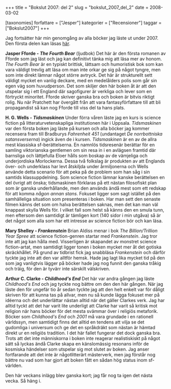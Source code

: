 +++
title = "Bokslut 2007: del 2"
slug = "bokslut_2007_del_2"
date = 2008-03-02

[taxonomies]
forfattare = ["Jesper"]
kategorier = ["Recensioner"]
taggar = ["Bokslut2007"]
+++

Jag fortsätter här min  genomgång av alla böcker jag läste ut under 2007. Den första delen kan läsas [här](bokslut-2007-del-1).

<strong>Jasper Fforde - <em>The Fourth Bear</em></strong> (ljudbok)
Det här är den första romanen av Fforde som jag läst och jag kan definitivt tänka mig att läsa mer av honom. <em>The Fourth Bear</em> är en typiskt brittisk, lättsam och humoristisk bok som kan vara väldigt trevlig att läsa om man inte orkar ge sig på något tyngre, men som inte direkt lämnar något större avtryck.
Det här är strukturellt sett väldigt mycket en vanlig deckare, med en medelålders polis som går sin egen väg som huvudperson. Det som skiljer den här boken åt är att den utspelar sig i ett England där sagofigurer är verkliga och lever som en förtryckt minoritet. Fforde skriver ganska bra och boken är bitvis riktigt rolig. Nu när Pratchett har övergått från att vara fantasyförfattare till att bli propagandist så kan nog Fforde till viss del ta hans plats.

<strong>H. G. Wells - <em>Tidsmaskinen</em></strong>
Under förra våren läste jag en kurs is science fiction på litteraturvetenskapliga institutionen här i Uppsala. <em>Tidsmaskinen </em>var den första boken jag läste på kursen och alla böcker jag kommer recensera fram till Bradburys <em>Fahrenheit 451</em> (undantaget <em>De norrbottniska satansverserna</em>) ingick även de i kursen.
<em>Tidsmaskinen </em>är en av de allra mest klassiska sf-berättelserna. En namnlös tidsresenär berättar för en samling viktorianska gentlemen om sin resa in i en avlägsen framtid där barnsliga och lättjefulla Eloer hålls som boskap av de vämjeliga och underjordiska Morlockerna. Dessa två folkslag är produkten av att Englands över- och underklass har levt åtskiljda under årmiljonerna och Wells använde detta scenario för att peka på de problem som han såg i sin samtids klassuppdelning.
Som science fiction lämnar kanske berättelsen en del övrigt att önska; tidsmaskinen förklaras på ett nästan filosofiskt plan som är ganska underhållande, men den används ändå mest som ett redskap för att komma <em>någon annan stans</em>. Fokuset ligger som sagt istället på den samhälleliga situation som presenteras i boken. Har man sett den senaste filmen känns det som om halva berättelsen saknas, men det kan man väl knappast skylla Wells för. I vilket fall som helst så känns den en smula tunn, men eftersom den samtidigt är tämligen kort (140 sidor i min utgåva) så är det något som alla som har ett intresse av science fiction bör och kan läsa.

<strong>Mary Shelley - <em>Frankenstein</em></strong>
Brian Aldiss menar i bok <em>The Billion/Trillion Year Spree</em> att science fiction-genren startar med <em>Frankenstein</em>. Jag tror inte att jag kan hålla med. Visserligen är skapandet av monstret science fiction-artat, men samtidigt ligger tonen i boken mycket mer åt det gotiska skräckhållet.
På grund av tidbrist fick jag snabbläsa <em>Frankenstein </em>och därför tyckte jag inte att den var alltför hemsk. Hade jag lagt lika mycket tid på den som jag vanligtvis lägger på böcker hade jag nog funnit den ganska tråkig och träig, för den är tyvärr inte särskilt välskriven.

<strong>Arthur C. Clarke - <em>Childhood's End</em></strong>
Det här var andra gången jag läste <em>Childhood's End</em> och jag tyckte nog bättre om den den här gången. När jag läste den för ungefär tio år sedan tyckte jag att den helt enkelt var för dåligt skriven för att kunna tas på allvar, men nu så kunde lägga fokuset mer på idéerna och det underlättar nästan alltid när det gäller Clarkes verk.
Jag har alltid tyckt att det har varit lite underligt att Clarke har varit så kritisk mot religion när hans böcker för det mesta svämmar över i religiös metaforik. Böcker som <em>Childhood's End</em> och <em>2001 </em>må vara grundade i en rationell världssyn, men samtidigt finns det alltid en tendens att vilja se det gudomliga i universum och ge det en språkdräkt som nästan är hämtad direkt ur en religiös tradition.
I det här fallet fungerar det dock ganska bra. Trots att det inte människorna i boken inte reagerar realistiskiskt på något sätt så lyckas ändå Clarke skapa en känslomässig resonans inför de kosmiska händelser som utspelar sig mot slutet av boken. Jag anser fortfarande att det inte är någotlitterärt mästerverk, men jag förstår nog bättre nu vad som har gjort att boken fått en sådan hög status inom sf-världen.

Den här veckans inlägg blev ganska kort; jag får nog ta igen det nästa vecka. Så häng i.
